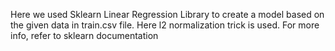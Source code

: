 Here we used Sklearn Linear Regression Library to create a model based on the given data in train.csv file.
Here l2 normalization trick is used.
For more info, refer to sklearn documentation
